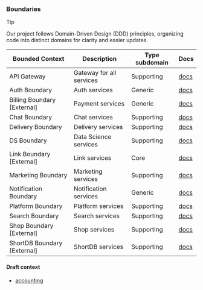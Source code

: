 ### Boundaries

> [!TIP]
>
> Our project follows Domain-Driven Design (DDD) principles, organizing code into distinct domains for clarity and easier updates.

| Bounded Context             | Description              | Type subdomain | Docs                                             |
|-----------------------------|--------------------------|----------------|--------------------------------------------------|
| API Gateway                 | Gateway for all services | Supporting     | [docs](./boundaries/api/README.md)               |
| Auth Boundary               | Auth services            | Generic        | [docs](https://github.com/shortlink-org/auth)    |
| Billing Boundary [External] | Payment services         | Generic        | [docs](https://github.com/shortlink-org/billing) |
| Chat Boundary               | Chat services            | Supporting     | [docs](./boundaries/chat/README.md)              |
| Delivery Boundary           | Delivery services        | Supporting     | [docs](./boundaries/delivery/README.md)          |
| DS Boundary                 | Data Science services    | Supporting     | [docs](./boundaries/ds/README.md)                |
| Link Boundary [External]    | Link services            | Core           | [docs](https://github.com/shortlink-org/link)    |
| Marketing Boundary          | Marketing services       | Supporting     | [docs](./boundaries/marketing/README.md)         |
| Notification Boundary       | Notification services    | Generic        | [docs](./boundaries/notification/README.md)      |
| Platform Boundary           | Platform services        | Supporting     | [docs](./boundaries/platform/README.md)          |
| Search Boundary             | Search services          | Supporting     | [docs](./boundaries/search/README.md)            |
| Shop Boundary [External]    | Shop services            | Supporting     | [docs](https://github.com/shortlink-org/shop)    |
| ShortDB Boundary [External] | ShortDB services         | Supporting     | [docs](https://github.com/shortlink-org/shortdb) |

#### Draft context
 
- [accounting](./draft/accounting)
